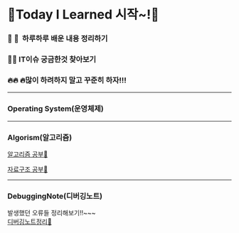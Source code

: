 # :muscle:Today I Learned 시작~!:muscle:



### :punch: :punch: ​ 하루하루 배운 내용 정리하기

### 🙋🙋 IT이슈 궁금한것 찾아보기

### 🔥🔥 🔥많이 하려하지 말고 꾸준히 하자!!!



---

### Operating System(운영체제)

---

### Algorism(알고리즘)

[알고리즘 공부:fist_oncoming:](https://github.com/daehyokkim/TIL/tree/master/Algorithm)

[자료구조 공부:pushpin:](https://github.com/daehyokkim/TIL/tree/master/DataStructures)

---

### DebuggingNote(디버깅노트)
발생했던 오류들 정리해보기!!~~~ <br>
[디버깅노트정리:bug:](https://github.com/daehyokkim/TIL/tree/master/DebuggingNote) 

